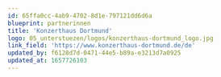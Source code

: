 ```yaml
---
id: 65ffa0cc-4ab9-4702-8d1e-797121dd6d6a
blueprint: partnerinnen
title: 'Konzerthaus Dortmund'
logo: 05_unterstuezen/logos/konzerthaus-dortmund_logo.jpg
link_field: 'https://www.konzerthaus-dortmund.de/de'
updated_by: f6128d7d-0471-44e5-b89a-e3213d7a0925
updated_at: 1657726103
---
```

